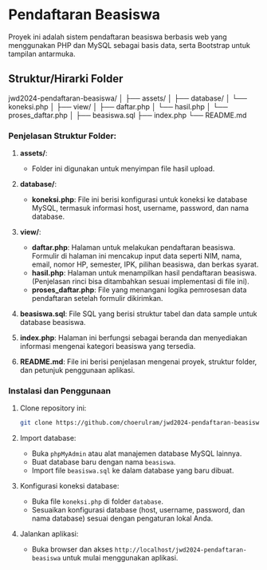 # Pendaftaran Beasiswa

Proyek ini adalah sistem pendaftaran beasiswa berbasis web yang menggunakan PHP dan MySQL sebagai basis data, serta Bootstrap untuk tampilan antarmuka.

## Struktur/Hirarki Folder
jwd2024-pendaftaran-beasiswa/
│
├── assets/
│
├── database/
│ └── koneksi.php
│
├── view/
│ ├── daftar.php
│ └── hasil.php
│ └── proses_daftar.php
│
├── beasiswa.sql
├── index.php
└── README.md



### Penjelasan Struktur Folder:

1. **assets/**:
   - Folder ini digunakan untuk menyimpan file hasil upload.

2. **database/**:
   - **koneksi.php**: File ini berisi konfigurasi untuk koneksi ke database MySQL, termasuk informasi host, username, password, dan nama database.

3. **view/**:
   - **daftar.php**: Halaman untuk melakukan pendaftaran beasiswa. Formulir di halaman ini mencakup input data seperti NIM, nama, email, nomor HP, semester, IPK, pilihan beasiswa, dan berkas syarat.
   - **hasil.php**: Halaman untuk menampilkan hasil pendaftaran beasiswa. (Penjelasan rinci bisa ditambahkan sesuai implementasi di file ini).
   - **proses_daftar.php**: File yang menangani logika pemrosesan data pendaftaran setelah formulir dikirimkan.

4. **beasiswa.sql**: File SQL yang berisi struktur tabel dan data sample untuk database beasiswa.

5. **index.php**: Halaman ini berfungsi sebagai beranda dan menyediakan informasi mengenai kategori beasiswa yang tersedia.

6. **README.md**: File ini berisi penjelasan mengenai proyek, struktur folder, dan petunjuk penggunaan aplikasi.

### Instalasi dan Penggunaan

1. Clone repository ini:
    ```bash
    git clone https://github.com/choerulram/jwd2024-pendaftaran-beasiswa.git
    ```

2. Import database:
    - Buka `phpMyAdmin` atau alat manajemen database MySQL lainnya.
    - Buat database baru dengan nama `beasiswa`.
    - Import file `beasiswa.sql` ke dalam database yang baru dibuat.

3. Konfigurasi koneksi database:
    - Buka file `koneksi.php` di folder `database`.
    - Sesuaikan konfigurasi database (host, username, password, dan nama database) sesuai dengan pengaturan lokal Anda.

4. Jalankan aplikasi:
    - Buka browser dan akses `http://localhost/jwd2024-pendaftaran-beasiswa` untuk mulai menggunakan aplikasi.


